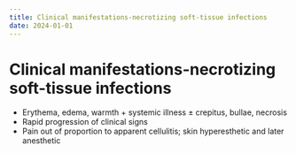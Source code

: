 ```yaml
---
title: Clinical manifestations-necrotizing soft-tissue infections
date: 2024-01-01
---
```

# Clinical manifestations-necrotizing soft-tissue infections

* Erythema, edema, warmth + systemic illness ± crepitus, bullae, necrosis
* Rapid progression of clinical signs
* Pain out of proportion to apparent cellulitis; skin hyperesthetic and later anesthetic



